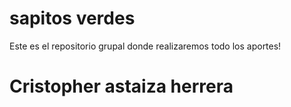 # sapitos verdes
Este es el repositorio grupal donde realizaremos todo los aportes!
 
<h1> Cristopher astaiza herrera </h1>

